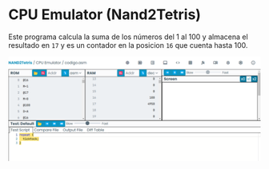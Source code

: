 # CPU Emulator (Nand2Tetris)

Este programa calcula la suma de los números del 1 al 100 y almacena el resultado en `17` y es un contador en la posicion `16` que cuenta hasta 100.

![alt text](<Images/Captura de pantalla 2025-02-13 203031.png>)